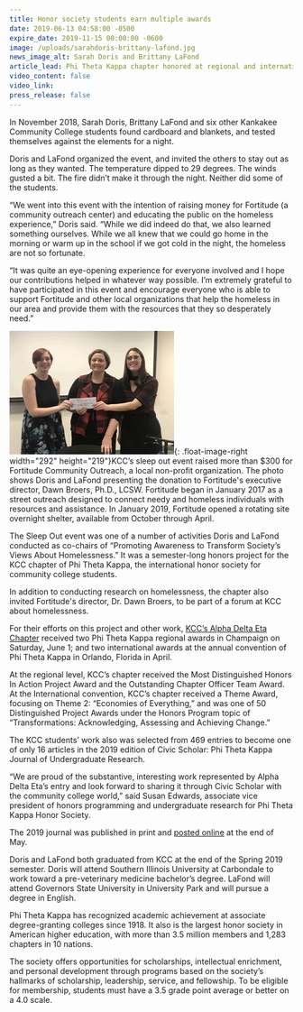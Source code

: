```yaml
---
title: Honor society students earn multiple awards
date: 2019-06-13 04:58:00 -0500
expire_date: 2019-11-15 00:00:00 -0600
image: /uploads/sarahdoris-brittany-lafond.jpg
news_image_alt: Sarah Doris and Brittany LaFond
article_lead: Phi Theta Kappa chapter honored at regional and international levels to awards
video_content: false
video_link:
press_release: false
---
```


In November 2018, Sarah Doris, Brittany LaFond and six other Kankakee Community College students found cardboard and blankets, and tested themselves against the elements for a night.

Doris and LaFond organized the event, and invited the others to stay out as long as they wanted. The temperature dipped to 29 degrees. The winds gusted a bit. The fire didn’t make it through the night. Neither did some of the students.&nbsp;

“We went into this event with the intention of raising money for Fortitude (a community outreach center) and educating the public on the homeless experience,” Doris said. “While we did indeed do that, we also learned something ourselves. While we all knew that we could go home in the morning or warm up in the school if we got cold in the night, the homeless are not so fortunate.&nbsp;

“It was quite an eye-opening experience for everyone involved and I hope our contributions helped in whatever way possible. I’m extremely grateful to have participated in this event and encourage everyone who is able to support Fortitude and other local organizations that help the homeless in our area and provide them with the resources that they so desperately need.”&nbsp;

![](/uploads/sarahdoris-dawnbroers-brittany-lafond.jpg){: .float-image-right width="292" height="219"}KCC’s sleep out event raised more than $300 for Fortitude Community Outreach, a local non-profit organization. The photo shows Doris and LaFond presenting the donation to Fortitude's executive director, Dawn Broers, Ph.D., LCSW. Fortitude began in January 2017 as a street outreach designed to connect needy and homeless individuals with resources and assistance. In January 2019, Fortitude opened a rotating site overnight shelter, available from October through April. &nbsp;

The Sleep Out event was one of a number of activities Doris and LaFond conducted as co-chairs of “Promoting Awareness to Transform Society’s Views About Homelessness.” It was a semester-long honors project for the KCC chapter of Phi Theta Kappa, the international honor society for community college students.

In addition to conducting research on homelessness, the chapter also invited Fortitude's director, Dr. Dawn Broers, to be part of a forum at KCC about homelessness.

For their efforts on this project and other work, [KCC’s Alpha Delta Eta Chapter](http://www.kcc.edu/ptk) received two Phi Theta Kappa regional awards in Champaign on Saturday, June 1; and two international awards at the annual convention of Phi Theta Kappa in Orlando, Florida in April.

At the regional level, KCC’s chapter received the Most Distinguished Honors In Action Project Award and the Outstanding Chapter Officer Team Award.&nbsp;<br>At the International convention, KCC’s chapter received a Theme Award, focusing on Theme 2: “Economies of Everything,” and was one of 50 Distinguished Project Awards under the Honors Program topic of “Transformations: Acknowledging, Assessing and Achieving Change.”

The KCC students’ work also was selected from 469 entries to become one of only 16 articles in the 2019 edition of Civic Scholar: Phi Theta Kappa Journal of Undergraduate Research.&nbsp;

“We are proud of the substantive, interesting work represented by Alpha Delta Eta’s entry and look forward to sharing it through Civic Scholar with the community college world,” said Susan Edwards, associate vice president of honors programming and undergraduate research for Phi Theta Kappa Honor Society.

The 2019 journal was published in print and [posted online](https://www.ptk.org/Programs/HonorsinAction/CivicScholar.aspx) at the end of May.

Doris and LaFond both graduated from KCC at the end of the Spring 2019 semester. Doris will attend Southern Illinois University at Carbondale to work toward a pre-veterinary medicine bachelor’s degree. LaFond will attend Governors State University in University Park and will pursue a degree in English.

Phi Theta Kappa has recognized academic achievement at associate degree-granting colleges since 1918. It also is the largest honor society in American higher education, with more than 3.5 million members and 1,283 chapters in 10 nations.&nbsp;

The society offers opportunities for scholarships, intellectual enrichment, and personal development through programs based on the society’s hallmarks of scholarship, leadership, service, and fellowship. To be eligible for membership, students must have a 3.5 grade point average or better on a 4.0 scale.